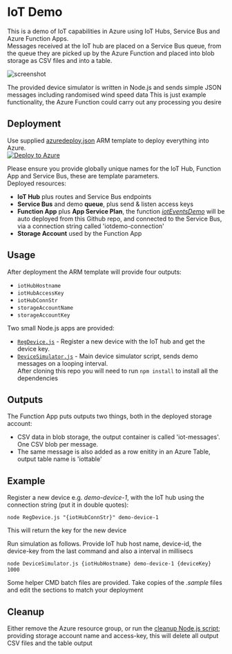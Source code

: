 # IoT Demo
This is a demo of IoT capabilities in Azure using IoT Hubs, Service Bus and Azure Function Apps.  
Messages received at the IoT hub are placed on a Service Bus queue, from the queue they are picked up by the Azure Function and placed into blob storage as CSV files and into a table.

![screenshot](https://cloud.githubusercontent.com/assets/14982936/24415800/96713852-13da-11e7-941b-ebf1607a57dc.png)

The provided device simulator is written in Node.js and sends simple JSON messages including randomised wind speed data
This is just example functionality, the Azure Function could carry out any processing you desire


## Deployment
Use supplied [azuredeploy.json](azuredeploy.json) ARM template to deploy everything into Azure.  
[![Deploy to Azure](http://azuredeploy.net/deploybutton.png)](https://azuredeploy.net/)

Please ensure you provide globally unique names for the IoT Hub, Function App and Service Bus, these are template parameters.  
Deployed resources:
* **IoT Hub** plus routes and Service Bus endpoints
* **Service Bus** and demo **queue**, plus send & listen access keys
* **Function App** plus **App Service Plan**, the function *[iotEventsDemo](iotEventsDemo)* will be auto deployed from this Github repo, and connected to the Service Bus, via a connection string called 'iotdemo-connection'
* **Storage Account** used by the Function App


## Usage
After deployment the ARM template will provide four outputs:
* `iotHubHostname`
* `iotHubAccessKey`
* `iotHubConnStr`
* `storageAccountName`
* `storageAccountKey`

Two small Node.js apps are provided:
* [`RegDevice.js`](RegDevice.js) - Register a new device with the IoT hub and get the device key.
* [`DeviceSimulator.js`](DeviceSimulator.js) - Main device simulator script, sends demo messages on a looping interval.  
After cloning this repo you will need to run `npm install` to install all the dependencies 

## Outputs
The Function App puts outputs two things, both in the deployed storage account: 
* CSV data in blob storage, the output container is called 'iot-messages'. One CSV blob per message. 
* The same message is also added as a row enitity in an Azure Table, output table name is 'iottable'


## Example
Register a new device e.g. *demo-device-1*, with the IoT hub using the connection string (put it in double quotes):
```
node RegDevice.js "{iotHubConnStr}" demo-device-1
```
This will return the key for the new device

Run simulation as follows. Provide IoT hub host name, device-id, the device-key from the last command and also a interval in millisecs
```
node DeviceSimulator.js {iotHubHostname} demo-device-1 {deviceKey} 1000
```
Some helper CMD batch files are provided. Take copies of the *.sample* files and edit the <parameter> sections to match your deployment 


## Cleanup
Either remove the Azure resource group, or run the [cleanup Node.js script](cleanUp.js); providing storage account name and access-key, this will delete all output CSV files and the table output
